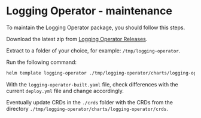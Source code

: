 # Logging Operator - maintenance

To maintain the Logging Operator package, you should follow this steps.

Download the latest zip from [Logging Operator Releases][logging-operator-github-releases].

Extract to a folder of your choice, for example: `/tmp/logging-operator`.

Run the following command:

```bash
helm template logging-operator ./tmp/logging-operator/charts/logging-operator -n logging > logging-operator-built.yaml
```

With the `logging-operator-built.yaml` file, check differences with the current `deploy.yml` file and change accordingly.

Eventually update CRDs in the `./crds` folder with the CRDs from the directory
`./tmp/logging-operator/charts/logging-operator/crds`.

[logging-operator-github-releases]: https://github.com/banzaicloud/logging-operator/releases
